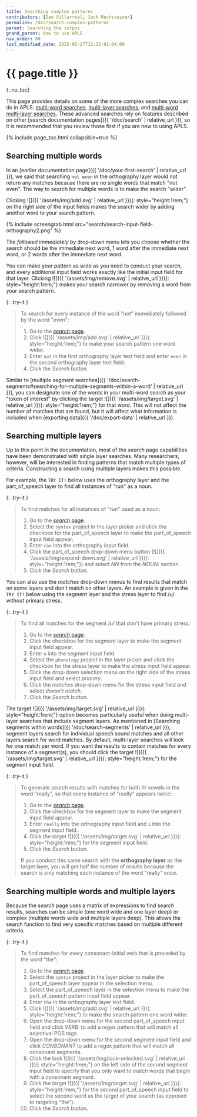 ```yaml
---
title: Searching complex patterns
contributors: [Dan Villarreal, Jack Rechsteiner]
permalink: /doc/search-complex-patterns
parent: Searching the corpus
grand_parent: How to use APLS
nav_order: 80
last_modified_date: 2025-05-27T12:32:01-04:00
---
```


# {{ page.title }}
{:.no_toc}

This page provides details on some of the more complex searches you can do in APLS: [multi-word searches](#searching-multiple-words), [multi-layer searches](#searching-multiple-words), and [multi-word multi-layer searches](#searching-multiple-words-and-multiple-layers).
These advanced searches rely on features described on other [search documentation pages]({{ '/doc/search' | relative_url }}), so it is recommended that you review those first if you are new to using APLS.

{% include page_toc.html collapsible=true %}

## Searching multiple words

In an [earlier documentation page]({{ '/doc/your-first-search' | relative_url }}), we said that searching `not even` in the <span class="layer">orthography</span> layer would not return any matches because there are no single words that match "not even".
The way to search for multiple words is to make the search "wider".

Clicking ![]({{ '/assets/img/add.svg' | relative_url }}){: style="height:1rem;"} on the right side of the input fields makes the search wider by adding another word to your search pattern.

{% include screengrab.html src="search/search-input-field-orthography2.png" %}

The *followed immediately by* drop-down menu lets you choose whether the search should be the immediate next word, 1 word after the immediate next word, or 2 words after the immediate next word.

You can make your pattern as wide as you need to conduct your search, and every additional input field works exactly like the initial input field for that layer.
Clicking ![]({{ '/assets/img/remove.svg' | relative_url }}){: style="height:1rem;"} makes your search narrower by removing a word from your search pattern.

{: .try-it }
> To search for every instance of the word "not" immediately followed by the word "even":
> 1. Go to the [_search_ page](https://apls.pitt.edu/labbcat/search).
> 1. Click ![]({{ '/assets/img/add.svg' | relative_url }}){: style="height:1rem;"} to make your search pattern one word wider.
> 1. Enter `not` in the first orthography layer text field and enter `even` in the second orthography layer text field.
> 1. Click the _Search_ button.

Similar to [multiple segment searches]({{ '/doc/search-segments#searching-for-multiple-segments-within-a-word' | relative_url }}), you can designate one of the words in your multi-word search as your "token of interest" by clicking the target ![]({{ '/assets/img/target.svg' | relative_url }}){: style="height:1rem;"} for that word.
This will not affect the number of matches that are found, but it will affect what information is included when [exporting data]({{ '/doc/export-data' | relative_url }}).

## Searching multiple layers

Up to this point in the documentation, most of the _search_ page capabilities have been demonstrated with single layer searches.
Many researchers, however, will be interested in finding patterns that match multiple types of criteria.
Constructing a search using multiple layers makes this possible.

For example, the `TRY IT!` below uses the <span class="layer">orthography</span> layer and the <span class="layer">part_of_speech</span> layer to find all instances of "run" as a noun.

{: .try-it }
> To find matches for all instances of "run" used as a noun:
> 1. Go to the [_search_ page](https://apls.pitt.edu/labbcat/search).
> 1. Select the `syntax` project in the layer picker and click the checkbox for the <span class="layer">part_of_speech</span> layer to make the part_of_speech input field appear.
> 1. Enter `can` into the orthography input field. 
> 1. Click the part_of_speech drop-down menu button (![]({{ '/assets/img/expand-down.svg' | relative_url }}){: style="height:1rem;"}) and select _NN_ from the _NOUN:_ section.
> 1. Click the _Search_ button.

You can also use the _matches_ drop-down menus to find results that match on some layers and don't match on other layers.
An example is given in the `TRY IT!` below using the <span class="layer">segment</span> layer and the <span class="layer">stress</span> layer to find /u/ without primary stress.

{: .try-it }
> To find all matches for the segment /u/ that don't have primary stress:
> 1. Go to the [_search_ page](https://apls.pitt.edu/labbcat/search).
> 1. Click the checkbox for the <span class="layer">segment</span> layer to make the segment input field appear.
> 1. Enter `u` into the segment input field.
> 1. Select the `phonology` project in the layer picker and click the checkbox for the <span class="layer">stress</span> layer to make the stress input field appear.
> 1. Click the drop-down selection menu on the right side of the stress input field and select _primary_.
> 1. Click the _matches_ drop-down menu for the stress input field and select _doesn't match_.
> 1. Click the _Search_ button.

The target ![]({{ '/assets/img/target.svg' | relative_url }}){: style="height:1rem;"} option becomes particularly useful when doing multi-layer searches that include segment layers.
As mentioned in [Searching segments within words]({{ '/doc/search-segments' | relative_url }}), segment layers search for individual speech sound matches and all other layers search for word matches.
By default, multi-layer searches will look for one match per word.
If you want the results to contain matches for every instance of a segment(s), you should click the target ![]({{ '/assets/img/target.svg' | relative_url }}){: style="height:1rem;"} for the segment input field.

{: .try-it }
> To generate search results with matches for both /i/ vowels in the word "really", so that every instance of "really" appears twice:
> 1. Go to the [_search_ page](https://apls.pitt.edu/labbcat/search).
> 1. Click the checkbox for the <span class="layer">segment</span> layer to make the segment input field appear.
> 1. Enter `really` into the orthography input field and `i` into the segment input field.
> 1. Click the target ![]({{ '/assets/img/target.svg' | relative_url }}){: style="height:1rem;"} for the segment input field.
> 1. Click the _Search_ button.
>
> If you conduct this same search with the __orthography layer__ as the target layer, you will get half the number of results because the search is only matching each instance of the word "really" once.

## Searching multiple words and multiple layers

Because the _search_ page uses a matrix of expressions to find search results, searches can be simple (one word wide and one layer deep) or complex (multiple words wide and multiple layers deep).
This allows the search function to find very specific matches based on multiple different criteria.

{: .try-it }
> To find matches for every consonant-initial verb that is preceded by the word "the":
> 1. Go to the [_search_ page](https://apls.pitt.edu/labbcat/search).
> 1. Select the `syntax` project in the layer picker to make the <span class="layer">part_of_speech</span> layer appear in the selection menu.
> 1. Select the <span class="layer">part_of_speech</span> layer in the selection menu to make the part_of_speech pattern input field appear.
> 1. Enter `the` in the orthography layer text field.
> 1. Click ![]({{ '/assets/img/add.svg' | relative_url }}){: style="height:1rem;"} to make the search pattern one word wider.
> 1. Open the drop-down menu for the second part_of_speech input field and click _VERB:_ to add a regex pattern that will match all adjectival POS tags.
> 1. Open the drop-down menu for the second segment input field and click _CONSONANT_ to add a regex pattern that will match all consonant segments.
> 1. Click the lock ![]({{ '/assets/img/lock-unlocked.svg' | relative_url }}){: style="height:1rem;"} on the left side of the second segment input field to specify that you only want to match words that begin with a consonant segment.
> 1. Click the target ![]({{ '/assets/img/target.svg' | relative_url }}){: style="height:1rem;"} for the second part_of_speech input field to select the second word as the target of your search (as opposed to targeting "the").
> 1. Click the _Search_ button.
